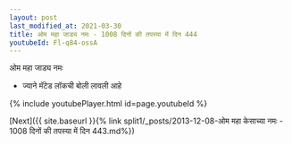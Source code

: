 ```yaml
---
layout: post
last_modified_at: 2021-03-30
title: ओम महा जाड्य नमः - 1008 दिनों की तपस्या में दिन 444
youtubeId: Fl-q84-ossA
---
```

 
 
 ओम महा जाड्य नमः  
 
 -  ज्याने मॅटेड लॉकची बोली लावली आहे 
 
  
 
  
 
 
 
 
 
 


{% include youtubePlayer.html id=page.youtubeId %}
 
[Next]({{ site.baseurl }}{% link  split1/_posts/2013-12-08-ओम महा केसाच्या नमः - 1008 दिनों की तपस्या में दिन 443.md%})
 
